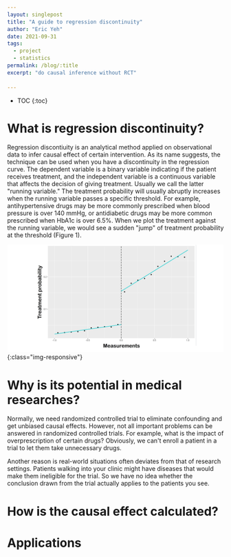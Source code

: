 ```yaml
---
layout: singlepost
title: "A guide to regression discontinuity"
author: "Eric Yeh"
date: 2021-09-31
tags: 
  - project
  - statistics
permalink: /blog/:title
excerpt: "do causal inference without RCT"

---
```


* TOC
{:toc}

# What is regression discontinuity?

<p>Regression discontiuity is an analytical method applied on observational data to infer causal effect of certain intervention.
As its name suggests, the technique can be used when you have a discontinuity in the regression curve.
The dependent variable is a binary variable indicating if the patient receives treatment, and the independent variable is a continuous variable that affects the decision of giving treatment. Usually we call the latter "running variable." The treatment probability will usually abruptly increases when the running variable passes a specific threshold. 
For example, antihypertensive drugs may be more commonly prescribed when blood pressure is over 140 mmHg, or antidiabetic drugs may be more common prescribed when HbA1c is over 6.5%.
When we plot the treatment against the  running variable, we would see a sudden "jump" of treatment probability at the threshold (Figure 1).
</p>

![Figure 1](/assets/img/rdd.jpg){:class="img-responsive"}



# Why is its potential in medical researches?

<p>Normally, we need randomized controlled trial to eliminate confounding and get unbiased causal effects. 
However, not all important problems can be answered in randomized controlled trials. 
For example, what is the impact of overprescription of certain drugs?
Obviously, we can't enroll a patient in a trial to let them take unnecessary drugs.</p>

<p>Another reason is real-world situations often deviates from that of research settings. 
Patients walking into your clinic might have diseases that would make them ineligible for the trial. 
So we have no idea whether the conclusion drawn from the trial actually applies to the patients you see.
</p>

# How is the causal effect calculated?

# Applications